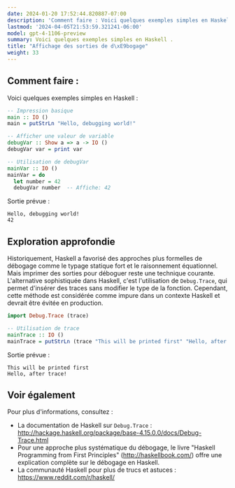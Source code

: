 ```yaml
---
date: 2024-01-20 17:52:44.820887-07:00
description: 'Comment faire : Voici quelques exemples simples en Haskell .'
lastmod: '2024-04-05T21:53:59.321241-06:00'
model: gpt-4-1106-preview
summary: Voici quelques exemples simples en Haskell .
title: "Affichage des sorties de d\xE9bogage"
weight: 33
---
```


## Comment faire :
Voici quelques exemples simples en Haskell :

```Haskell
-- Impression basique
main :: IO ()
main = putStrLn "Hello, debugging world!"

-- Afficher une valeur de variable
debugVar :: Show a => a -> IO ()
debugVar var = print var

-- Utilisation de debugVar
mainVar :: IO ()
mainVar = do
  let number = 42
  debugVar number  -- Affiche: 42
```
Sortie prévue :
```
Hello, debugging world!
42
```

## Exploration approfondie
Historiquement, Haskell a favorisé des approches plus formelles de débogage comme le typage statique fort et le raisonnement équationnel. Mais imprimer des sorties pour déboguer reste une technique courante. L'alternative sophistiquée dans Haskell, c'est l'utilisation de `Debug.Trace`, qui permet d'insérer des traces sans modifier le type de la fonction. Cependant, cette méthode est considérée comme impure dans un contexte Haskell et devrait être évitée en production.

```Haskell
import Debug.Trace (trace)

-- Utilisation de trace
mainTrace :: IO ()
mainTrace = putStrLn (trace "This will be printed first" "Hello, after trace!")
```
Sortie prévue :
```
This will be printed first
Hello, after trace!
```

## Voir également
Pour plus d'informations, consultez :

- La documentation de Haskell sur `Debug.Trace` : http://hackage.haskell.org/package/base-4.15.0.0/docs/Debug-Trace.html
- Pour une approche plus systématique du débogage, le livre "Haskell Programming from First Principles" (http://haskellbook.com/) offre une explication complète sur le débogage en Haskell.
- La communauté Haskell pour plus de trucs et astuces : https://www.reddit.com/r/haskell/
